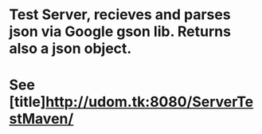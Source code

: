 # Test Server, recieves and parses json via Google gson lib. Returns also a json object.
# See [title]http://udom.tk:8080/ServerTestMaven/

